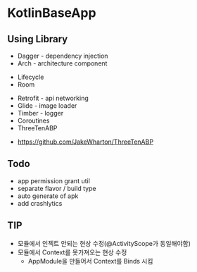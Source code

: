 # KotlinBaseApp

## Using Library
* Dagger - dependency injection
* Arch - architecture component
 - Lifecycle
 - Room
* Retrofit - api networking
* Glide - image loader
* Timber - logger
* Coroutines
* ThreeTenABP
 - https://github.com/JakeWharton/ThreeTenABP

## Todo
* app permission grant util
* separate flavor / build type
* auto generate of apk
* add crashlytics

## TIP 
* 모듈에서 인젝트 안되는 현상 수정(@ActivityScope가 동일해야함)
* 모듈에서 Context를 못가져오는 현상 수정
    * AppModule을 만들어서 Context를 Binds 시킴
